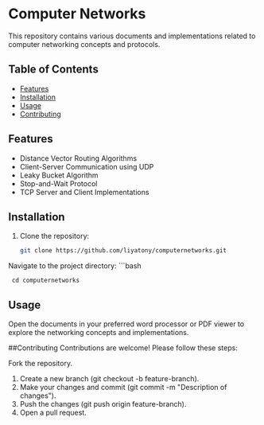 # Computer Networks

This repository contains various documents and implementations related to computer networking concepts and protocols.

## Table of Contents
- [Features](#features)
- [Installation](#installation)
- [Usage](#usage)
- [Contributing](#contributing)


## Features
- Distance Vector Routing Algorithms
- Client-Server Communication using UDP
- Leaky Bucket Algorithm
- Stop-and-Wait Protocol
- TCP Server and Client Implementations


## Installation
1. Clone the repository:
   ```bash
   git clone https://github.com/liyatony/computernetworks.git
Navigate to the project directory:
    ```bash
    
     cd computernetworks
## Usage
Open the documents in your preferred word processor or PDF viewer to explore the networking concepts and implementations.

##Contributing
Contributions are welcome! Please follow these steps:

Fork the repository.
1. Create a new branch (git checkout -b feature-branch).
2. Make your changes and commit (git commit -m "Description of changes").
3. Push the changes (git push origin feature-branch).
4. Open a pull request.

